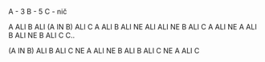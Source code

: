 A - 3
B - 5
C - nič

A ALI B ALI (A IN B) ALI C
A ALI B ALI NE ALI ALI NE B ALI C
A ALI NE A ALI B ALI NE B ALI C
C..

(A IN B) ALI B ALI C
NE A ALI NE B ALI B ALI C
NE A ALI C
